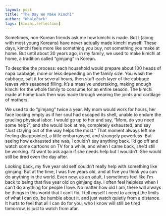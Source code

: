 ```yaml
---
layout: post
title: "The Day We Make Kimchi"
author: "WhalePark"
tags: [kimchi,reflection]
---
```


Sometimes, non-Korean friends ask me how kimchi is made. But I (along with most young Koreans) have never actually made kimchi myself. These days, kimchi feels more like something you buy, not something you make at home. But until about 30 years ago, in my family, we used to make kimchi at home, a tradition called “gimjang” in Korean.

To describe the process: each household would prepare about 100 heads of napa cabbage, more or less depending on the family size. You wash the cabbage, salt it for several hours, then stuff each layer of the cabbage leaves with seasoned filling. It’s a massive undertaking, making enough kimchi for the whole family to consume for an entire season. The kimchi made at home back then was made through wearing the joints and cartilage of mothers. 

We used to do “gimjang” twice a year. My mom would work for hours, her face looking empty as if her soul had escaped its shell, unable to endure the grueling physical labor. I would go up to her and say, “Mom, do you need some help?”, and she would look at me, completely exhausted, and say “Just staying out of the way helps the most.” That moment always left me feeling disappointed, a little embarrassed, and strangely powerless. But seeing how exhausted she was, I couldn’t say anything back. I’d go off and watch some cartoons on TV for a while, and when I came back, she’d still be working. I’d want to ask again if she needs help but I wouldn’t. She would still be tired even the day after.

Looking back, my five year old self couldn’t really help with something like gimjang. But at the time, I was five years old, and at five you think you can do anything in the world. Even now, as an adult, I sometimes feel like I’m back to being that five year old on gimjang day. I often feel helpless when I can’t do anything for people I love. No matter how old I am, there will always be things in this world that I can’t fix. I tell myself I need to accept the limits of what I can do, be humble about it, and just watch quietly from a distance. It hurts to feel that all I can do for you, who I know will still be tired tomorrow, is just to watch from afar.
